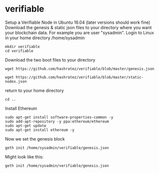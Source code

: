 # verifiable
Setup a Verifiable Node in Ubuntu 16.04 (later versions should work fine)
Download the genesis & static json files to your directory where you want your blockchain data.  For example you are user "sysadmin".
Login to Linux in your home directory /home/sysadmin
```
mkdir verifiable
cd verifiable
```
Download the two boot files to your directory
```
wget https://github.com/hashratez/verifiable/blob/master/genesis.json
```
```
wget https://github.com/hashratez/verifiable/blob/master/static-nodes.json
```
return to your home directory
```
cd ..
```
Install Ethereum
```
sudo apt-get install software-properties-common -y
sudo add-apt-repository -y ppa:ethereum/ethereum
sudo apt-get update
sudo apt-get install ethereum -y
```
Now we set the genesis block
```
geth init /home/sysadmin/verifiable/genesis.json
```

Might look like this:
```
geth init /home/sysadmin/verifiable/genesis.json
